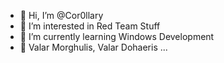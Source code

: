 - 👋 Hi, I’m @Cor0llary
- 👀 I’m interested in Red Team Stuff
- 🌱 I’m currently learning Windows Development
- 💞️ Valar Morghulis, Valar Dohaeris ...

<!---
Cor0llary/Cor0llary is a ✨ special ✨ repository because its `README.md` (this file) appears on your GitHub profile.
You can click the Preview link to take a look at your changes.
--->
